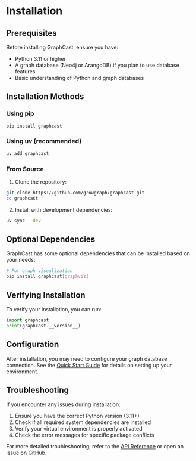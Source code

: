 # Installation

## Prerequisites

Before installing GraphCast, ensure you have:
- Python 3.11 or higher
- A graph database (Neo4j or ArangoDB) if you plan to use database features
- Basic understanding of Python and graph databases

## Installation Methods

### Using pip

```bash
pip install graphcast
```

### Using uv (recommended)

```bash
uv add graphcast
```

### From Source

1. Clone the repository:
```bash
git clone https://github.com/growgraph/graphcast.git
cd graphcast
```

2. Install with development dependencies:
```bash
uv sync --dev
```

## Optional Dependencies

GraphCast has some optional dependencies that can be installed based on your needs:

```bash
# For graph visualization
pip install graphcast[graphviz]
```

## Verifying Installation

To verify your installation, you can run:

```python
import graphcast
print(graphcast.__version__)
```

## Configuration

After installation, you may need to configure your graph database connection. See the [Quick Start Guide](quickstart.md) for details on setting up your environment.

## Troubleshooting

If you encounter any issues during installation:

1. Ensure you have the correct Python version (3.11+)
2. Check if all required system dependencies are installed
3. Verify your virtual environment is properly activated
4. Check the error messages for specific package conflicts

For more detailed troubleshooting, refer to the [API Reference](reference/index.md) or open an issue on GitHub. 